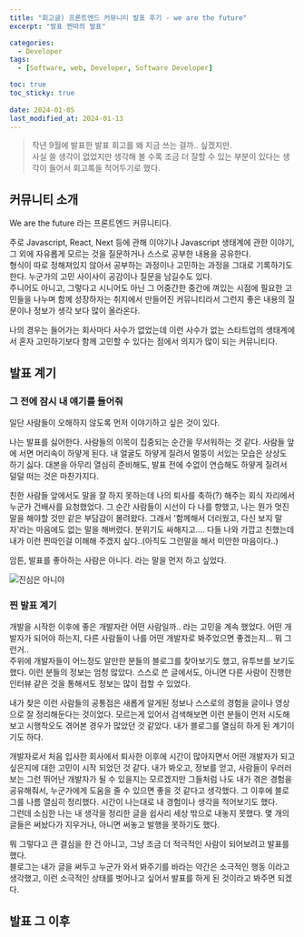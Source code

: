 ```yaml
---
title: "회고글) 프론트엔드 커뮤니티 발표 후기 - we are the future"
excerpt: "발표 찐따의 발표"

categories:
  - Developer
tags:
  - [Software, web, Developer, Software Developer]

toc: true
toc_sticky: true
 
date: 2024-01-05
last_modified_at: 2024-01-13
---
```


> 작년 9월에 발표한 발표 회고를 왜 지금 쓰는 걸까.. 싶겠지만.    
  사실 쓸 생각이 없었지만 생각해 볼 수록 조금 더 잘할 수 있는 부분이 있다는 생각이 들어서 회고록을 적어두기로 했다.     

## 커뮤니티 소개
We are the future 라는 프론트엔드 커뮤니티다.     
    
주로 Javascript, React, Next 등에 관해 이야기나 Javascript 생태계에 관한 이야기, 그 외에 자유롭게 모르는 것을 질문하거나 스스로 공부한 내용을 공유한다.    
형식이 따로 정해져있지 않아서 공부하는 과정이나 고민하는 과정을 그대로 기록하기도 한다. 누군가의 고민 사이사이 공감이나 질문을 남길수도 있다.     
주니어도 아니고, 그렇다고 시니어도 아닌 그 어중간한 중간에 껴있는 시점에 필요한 고민들을 나누며 함께 성장하자는 취지에서 만들어진 커뮤니티라서 그런지 좋은 내용의 질문이나 정보가 생각 보다 많이 올라온다.
    
나의 경우는 들어가는 회사마다 사수가 없었는데 이런 사수가 없는 스타트업의 생태계에서 혼자 고민하기보다 함께 고민할 수 있다는 점에서 의지가 많이 되는 커뮤니티다.

## 발표 계기
### 그 전에 잠시 내 얘기를 들어줘
일단 사람들이 오해하지 않도록 먼저 이야기하고 싶은 것이 있다.    
     
나는 발표를 싫어한다. 사람들의 이목이 집중되는 순간을 무서워하는 것 같다. 사람들 앞에 서면 머리속이 하얗게 된다. 내 얼굴도 하얗게 질려서 멀뚱이 서있는 모습은 상상도 하기 싫다. 대본을 아무리 열심히 준비해도, 발표 전에 수없이 연습해도 하얗게 질려서 덜덜 떠는 것은 마찬가지다.     
     
친한 사람들 앞에서도 말을 잘 하지 못하는데 나의 퇴사를 축하(?) 해주는 회식 자리에서 누군가 건배사를 요청했었다. 그 순간 사람들이 시선이 다 나를 향했고, 나는 뭔가 멋진 말을 해야할 것만 같은 부담감이 몰려왔다. 그래서 '함께해서 더러웠고, 다신 보지 말자'라는 마음에도 없는 말을 해버렸다. 분위기도 싸해지고.... 다들 나와 가깝고 친했는데 내가 이런 찐따인걸 이해해 주겠지 싶다..(아직도 그런말을 해서 미안한 마음이다..)
    
암튼, 발표를 좋아하는 사람은 아니다. 라는 말을 먼저 하고 싶었다.    
    
![진심은 아니야](https://github.com/sunmerrr/sunmerrr.github.io/assets/65106740/c5a1fc03-4c9f-4c5a-bbbd-40209130f46a)    
    

### 찐 발표 계기
개발을 시작한 이후에 좋은 개발자란 어떤 사람일까.. 라는 고민을 계속 했었다. 어떤 개발자가 되어야 하는지, 다른 사람들이 나를 어떤 개발자로 봐주었으면 좋겠는지... 뭐 그런거..        
주위에 개발자들이 어느정도 알만한 분들의 블로그를 찾아보기도 했고, 유투브를 보기도 했다. 이런 분들의 정보는 엄청 많았다. 스스로 쓴 글에서도, 아니면 다른 사람이 진행한 인터뷰 같은 것을 통해서도 정보는 많이 접할 수 있었다.    
    
내가 찾은 이런 사람들의 공통점은 새롭게 알게된 정보나 스스로의 경험을 글이나 영상으로 잘 정리해둔다는 것이었다. 모르는게 있어서 검색해보면 이런 분들이 먼저 시도해보고 시행착오도 겪어본 경우가 많았던 것 같았다. 내가 블로그를 열심히 하게 된 계기이기도 하다.     
    
개발자로서 처음 입사한 회사에서 퇴사한 이후에 시간이 많아지면서 어떤 개발자가 되고 싶은지에 대한 고민이 시작 되었던 것 같다. 내가 봐오고, 정보를 얻고, 사람들이 우러러보는 그런 뛰어난 개발자가 될 수 있을지는 모르겠지만 그들처럼 나도 내가 겪은 경험을 공유해줘서, 누군가에게 도움을 줄 수 있으면 좋을 것 같다고 생각했다. 그 이후에 블로그를 나름 열심히 정리했다. 시간이 나는대로 내 경험이나 생각을 적어보기도 했다.    
그런데 소심한 나는 내 생각을 정리한 글을 쉽사리 세상 밖으로 내놓지 못했다. 몇 개의 글들은 써놨다가 지우거나, 아니면 써놓고 발행을 못하기도 했다.     
    
뭐 그렇다고 큰 결심을 한 건 아니고, 그냥 조금 더 적극적인 사람이 되어보려고 발표를 했다.   
블로그는 내가 글을 써두고 누군가 와서 봐주기를 바라는 약간은 소극적인 행동 이라고 생각했고, 이런 소극적인 상태를 벗어나고 싶어서 발표를 하게 된 것이라고 봐주면 되겠다.     
    
## 발표 그 이후
